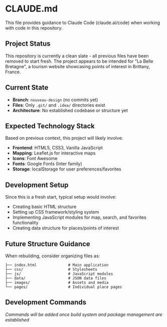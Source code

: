 # CLAUDE.md

This file provides guidance to Claude Code (claude.ai/code) when working with code in this repository.

## Project Status

This repository is currently a clean slate - all previous files have been removed to start fresh. The project appears to be intended for "La Belle Bretagne", a tourism website showcasing points of interest in Brittany, France.

## Current State

- **Branch**: `nouveau-design` (no commits yet)
- **Files**: Only `.git/` and `.idea/` directories exist
- **Architecture**: No established codebase or structure yet

## Expected Technology Stack

Based on previous context, this project will likely involve:
- **Frontend**: HTML5, CSS3, Vanilla JavaScript
- **Mapping**: Leaflet.js for interactive maps
- **Icons**: Font Awesome
- **Fonts**: Google Fonts (Inter family)
- **Storage**: localStorage for user preferences/favorites

## Development Setup

Since this is a fresh start, typical setup would involve:
- Creating basic HTML structure
- Setting up CSS framework/styling system
- Implementing JavaScript modules for map, search, and favorites functionality
- Creating data structure for places/points of interest

## Future Structure Guidance

When rebuilding, consider organizing files as:
```
├── index.html              # Main application
├── css/                    # Stylesheets
├── js/                     # JavaScript modules
├── data/                   # JSON data files
├── images/                 # Assets and media
└── pages/                  # Individual place pages
```

## Development Commands

*Commands will be added once build system and package management are established*